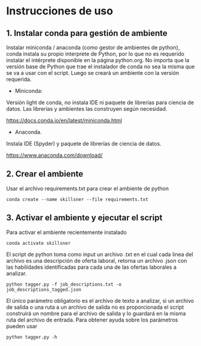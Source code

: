 # Instrucciones de uso

## 1. Instalar conda para gestión de ambiente

Instalar miniconda / anaconda (como gestor de ambientes de python), conda instala su propio interprete de Python, por lo que no es requerido instalar el intérprete disponible en la página python.org. No importa que la versión base de Python que trae el instalador de conda no sea la misma que se va a usar con el script. Luego se creará un ambiente con la versión requerida.

- Miniconda:

Versión light de conda, no instala IDE ni paquete de librerías para ciencia de datos. Las librerías y ambientes las construyen según necesidad.

https://docs.conda.io/en/latest/miniconda.html

- Anaconda.

Instala IDE (Spyder) y paquete de librerías de ciencia de datos.

https://www.anaconda.com/download/

## 2. Crear el ambiente

Usar el archivo requirements.txt para crear el ambiente de python

```console
conda create --name skillsner --file requirements.txt
```

## 3. Activar el ambiente y ejecutar el script

Para activar el ambiente recientemente instalado 

```console
conda activate skillsner
```
El script de python toma como input un archivo .txt en el cual cada linea del archivo es una descripción de oferta laboral, retorna un archivo .json con las habilidades identificadas para cada una de las ofertas laborales a analizar.

```console
python tagger.py -f job_descriptions.txt -o job_descriptions_tagged.json
```

El único parámetro obligatorio es el archivo de texto a analizar, si un archivo de salida o una ruta a un archivo de salida no es proporcionada el script construirá un nombre para el archivo de salida y lo guardará en la misma ruta del archivo de entrada. Para obtener ayuda sobre los parámetros pueden usar

```console
python tagger.py -h
```



